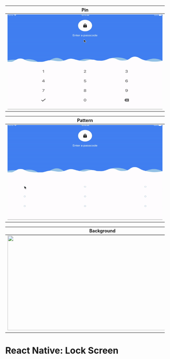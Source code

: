 

<p align="center">

| **Pin** |
| ----------------- |
| <img src="./assets/hero1.gif" width="600" height="300" />                  |

</p>

<p align="center">

| **Pattern** |
| ----------------- |
| <img src="./assets/hero2.gif" width="600" height="300" />                  |

</p>

<p align="center">

| **Background** |
| ----------------- |
| <img src="./assets/hero3.gif" width="600" height="300" />                  |

</p>


# React Native: Lock Screen

